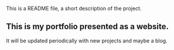 This is a README file, a short description of the project.

This is my portfolio presented as a website.
--------------------------------------------
It will be updated periodically with new projects and maybe a blog.
